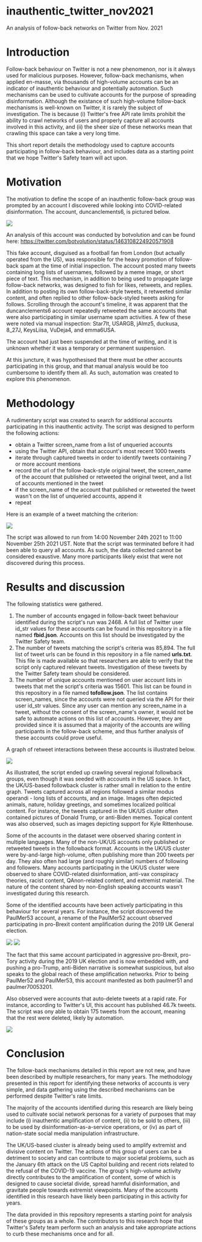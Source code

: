 # inauthentic_twitter_nov2021
An analysis of follow-back networks on Twitter from Nov. 2021

# Introduction
Follow-back behaviour on Twitter is not a new phenomenon, nor is it always used for malicious purposes. However, follow-back mechanisms, when applied en-masse, via thousands of high-volume accounts can be an indicator of inauthentic behaviour and potentially automation. Such mechanisms can be used to cultivate accounts for the purpose of spreading disinformation. Although the existance of such high-volume follow-back mechanisms is well-known on Twitter, it is rarely the subject of investigation. The is because (i) Twitter's free API rate limits prohibit the ability to crawl networks of users and properly capture all accounts involved in this activity, and (ii) the sheer size of these networks mean that crawling this space can take a very long time.

This short report details the methodology used to capture accounts participating in follow-back behaviour, and includes data as a starting point that we hope Twitter's Safety team will act upon.

# Motivation
The motivation to define the scope of an inauthentic follow-back group was prompted by an account I discovered while looking into COVID-related disinformation. The account, duncanclements6, is pictured below.

![](images/gooner2.jpeg)

An analysis of this account was conducted by botvolution and can be found here: https://twitter.com/botvolution/status/1463108224920571908

This fake account, disguised as a football fan from London (but actually operated from the US), was responsible for the heavy promotion of follow-back spam at the time of initial inspection. The account posted many tweets containing long lists of usernames, followed by a meme image, or short piece of text. This mechanism, in addition to being used to propagate large follow-back networks, was designed to fish for likes, retweets, and replies. In addition to posting its own follow-back-style tweets, it retweeted similar content, and often replied to other follow-back-styled tweets asking for follows. Scrolling through the account's timeline, it was apparent that the duncanclements6 account repeatedly retweeted the same accounts that were also participating in similar username spam activities. A few of these were noted via manual inspection: Star7lt, USARGB, jAlmz5, duckusa, 8_27J, KeysLiisa, VuDeja4, and emma6USA. 

The account had just been suspended at the time of writing, and it is unknown whether it was a temporary or permanent suspension.

At this juncture, it was hypothesised that there must be other accounts participating in this group, and that manual analysis would be too cumbersome to identify them all. As such, automation was created to explore this phenomenon.

# Methodology
A rudimentary script was created to search for additional accounts participating in this inauthentic activity. The script was designed to perform the following actions:
- obtain a Twitter screen_name from a list of unqueried accounts
- using the Twitter API, obtain that account's most recent 1000 tweets
- iterate through captured tweets in order to identify tweets containing 7 or more account mentions
- record the url of the follow-back-style original tweet, the screen_name of the account that published or retweeted the original tweet, and a list of accounts mentioned in the tweet
- if the screen_name of the account that published or retweeted the tweet wasn't on the list of unqueried accounts, append it
- repeat

Here is an example of a tweet matching the criterion:

![](images/example_followback_tweet.png)

The script was allowed to run from 14:00 November 24th 2021 to 11:00 November 25th 2021 UST. Note that the script was terminated before it had been able to query all accounts. As such, the data collected cannot be considered exaustive. Many more participants likely exist that were not discovered during this process.

# Results and discussion
The following statistics were gathered.
1. The number of accounts engaged in follow-back tweet behaviour identified during the script's run was 2468. A full list of Twitter user id_str values for these accounts can be found in this repository in a file named **fbid.json**. Accounts on this list should be investigated by the Twitter Safety team.
2. The number of tweets matching the script's criteria was 85,894. The full list of tweet urls can be found in this repository in a file named **urls.txt**. This file is made available so that researchers are able to verify that the script only captured relevant tweets. Investigation of these tweets by the Twitter Safety team should be considered.
3. The number of unique accounts mentioned on user account lists in tweets that met the script's criteria was 15601. This list can be found in this repository in a file named **tofollow.json**. The list contains screen_names, since the accounts were not queried via the API for their user id_str values. Since any user can mention any screen_name in a tweet, without the consent of the screen_name's owner, it would not be safe to automate actions on this list of accounts. However, they are provided since it is assumed that a majority of the accounts are willing participants in the follow-back scheme, and thus further analysis of these accounts could prove useful.

A graph of retweet interactions between these accounts is illustrated below.

![](images/followback_2021_annotated.png)

As illustrated, the script ended up crawling several regional followback groups, even though it was seeded with accounts in the US space. In fact, the UK/US-based followback cluster is rather small in relation to the entire graph. Tweets captured across all regions followed a similar modus operandi - long lists of accounts, and an image. Images often depicted animals, nature, holiday greetings, and sometimes localized political content. For instance, the tweets captured in the UK/US cluster often contained pictures of Donald Trump, or anti-Biden memes. Topical content was also observed, such as images depicting support for Kyle Rittenhouse.

Some of the accounts in the dataset were observed sharing content in multiple languages. Many of the non-UK/US accounts only published or retweeted tweets in the followback format. Accounts in the UK/US cluster were by-and-large high-volume, often publishing more than 200 tweets per day. They also often had large (and roughly similar) numbers of following and followers. Many accounts participating in the UK/US cluster were observed to share COVID-related disinformation, anti-vax conspiracy theories, racist content, QAnon-related content, and extremist material. The nature of the content shared by non-English speaking accounts wasn't investigated during this research.

Some of the identified accounts have been actively participating in this behaviour for several years. For instance, the script discovered the PaulMer53 account, a rename of the PaulMer52 account observed participating in pro-Brexit content amplification during the 2019 UK General election.

![](images/PaulMer53.png)
![](images/PaulMer52.png)

The fact that this same account participated in aggressive pro-Brexit, pro-Tory activity during the 2019 UK election and is now embedded with, and pushing a pro-Trump, anti-Biden narrative is somewhat suspicious, but also speaks to the global reach of these amplification networks. Prior to being PaulMer52 and PaulMer53, this account manifested as both paulmer51 and paulmer70053201.

Also observed were accounts that auto-delete tweets at a rapid rate. For instance, according to Twitter's UI, this account has published 46.7k tweets. The script was ony able to obtain 175 tweets from the account, meaning that the rest were deleted, likely by automation.

![](images/LindaNTx.png)

# Conclusion
The follow-back mechanisms detailed in this report are not new, and have been described by multiple researchers, for many years. The methodology presented in this report for identifying these networks of accounts is very simple, and data gathering using the described mechanisms can be performed despite Twitter's rate limits.

The majority of the accounts identified during this research are likely being used to cultivate social network personas for a variety of purposes that may include (i) inauthentic amplification of content, (ii) to be sold to others, (iii) to be used by disinformation-as-a-service operations, or (iv) as part of nation-state social media manipulation infrastructure.

The UK/US-based cluster is already being used to amplify extremist and divisive content on Twitter. The actions of this group of users can be a detriment to society and can contribute to major societal problems, such as the January 6th attack on the US Capitol building and recent riots related to the refusal of the COVID-19 vaccine. The group's high-volume activity directly contributes to the amplification of content, some of which is designed to cause societal divide, spread harmful disinformation, and gravitate people towards extremist viewpoints. Many of the accounts identified in this research have likely been participating in this activity for years. 

The data provided in this repository represents a starting point for analysis of these groups as a whole. The contributors to this research hope that Twitter's Safety team perform such an analysis and take appropriate actions to curb these mechanisms once and for all.
